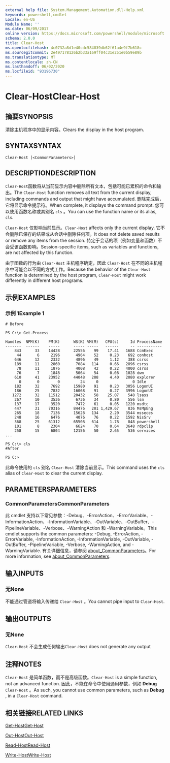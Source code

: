 ```yaml
---
external help file: System.Management.Automation.dll-Help.xml
keywords: powershell,cmdlet
Locale: en-US
Module Name: ''
ms.date: 06/09/2017
online version: https://docs.microsoft.com/powershell/module/microsoft.powershell.core/clear-host?view=powershell-6&WT.mc_id=ps-gethelp
schema: 2.0.0
title: Clear-Host
ms.openlocfilehash: 4c0732a8d1e40cdc584839db62f61a4e9f7b618c
ms.sourcegitcommit: 2e497178126b2b33a169ff04c31e251e0b59e89b
ms.translationtype: MT
ms.contentlocale: zh-CN
ms.lasthandoff: 06/02/2020
ms.locfileid: "93196730"
---
```

# <span data-ttu-id="b23a8-103">Clear-Host</span><span class="sxs-lookup"><span data-stu-id="b23a8-103">Clear-Host</span></span>

## <span data-ttu-id="b23a8-104">摘要</span><span class="sxs-lookup"><span data-stu-id="b23a8-104">SYNOPSIS</span></span>

<span data-ttu-id="b23a8-105">清除主机程序中的显示内容。</span><span class="sxs-lookup"><span data-stu-id="b23a8-105">Clears the display in the host program.</span></span>

## <span data-ttu-id="b23a8-106">SYNTAX</span><span class="sxs-lookup"><span data-stu-id="b23a8-106">SYNTAX</span></span>

```
Clear-Host [<CommonParameters>]
```

## <span data-ttu-id="b23a8-107">DESCRIPTION</span><span class="sxs-lookup"><span data-stu-id="b23a8-107">DESCRIPTION</span></span>

<span data-ttu-id="b23a8-108">`Clear-Host`函数将从当前显示内容中删除所有文本，包括可能已累积的命令和输出。</span><span class="sxs-lookup"><span data-stu-id="b23a8-108">The `Clear-Host` function removes all text from the current display, including commands and output that might have accumulated.</span></span> <span data-ttu-id="b23a8-109">删除完成后，它将显示命令提示符。</span><span class="sxs-lookup"><span data-stu-id="b23a8-109">When complete, it displays the command prompt.</span></span> <span data-ttu-id="b23a8-110">您可以使用函数名称或其别名 `cls` 。</span><span class="sxs-lookup"><span data-stu-id="b23a8-110">You can use the function name or its alias, `cls`.</span></span>

<span data-ttu-id="b23a8-111">`Clear-Host` 仅影响当前显示。</span><span class="sxs-lookup"><span data-stu-id="b23a8-111">`Clear-Host` affects only the current display.</span></span> <span data-ttu-id="b23a8-112">它不会删除已保存的结果或从会话中删除任何项。</span><span class="sxs-lookup"><span data-stu-id="b23a8-112">It does not delete saved results or remove any items from the session.</span></span> <span data-ttu-id="b23a8-113">特定于会话的项（例如变量和函数）不会受该函数影响。</span><span class="sxs-lookup"><span data-stu-id="b23a8-113">Session-specific items, such as variables and functions, are not affected by this function.</span></span>

<span data-ttu-id="b23a8-114">由于函数的行为由 `Clear-Host` 主机程序确定，因此 `Clear-Host` 在不同的主机程序中可能会以不同的方式工作。</span><span class="sxs-lookup"><span data-stu-id="b23a8-114">Because the behavior of the `Clear-Host` function is determined by the host program, `Clear-Host` might work differently in different host programs.</span></span>

## <span data-ttu-id="b23a8-115">示例</span><span class="sxs-lookup"><span data-stu-id="b23a8-115">EXAMPLES</span></span>

### <span data-ttu-id="b23a8-116">示例 1</span><span class="sxs-lookup"><span data-stu-id="b23a8-116">Example 1</span></span>

```
# Before

PS C:\> Get-Process

Handles  NPM(K)    PM(K)      WS(K) VM(M)   CPU(s)     Id ProcessName
-------  ------    -----      ----- -----   ------     -- -----------
    843      33    14428      22556    99    17.41   1688 CcmExec
     44       6     2196       4964    52     0.23    692 conhost
    646      12     2332       4896    49     1.12    388 csrss
    189      11     2860       7084   114     0.66   2896 csrss
     78      11     1876       4008    42     0.22   4000 csrss
     76       7     1848       5064    54     0.08   1028 dwm
    610      41    23952      44048   208     4.40   2080 explorer
      0       0        0         24     0               0 Idle
    182      32     7692      15980    91     0.23   3056 LogonUI
    186      25     7832      16068    91     0.27   3996 LogonUI
   1272      32    11512      20432    58    25.07    548 lsass
    267      10     3536       6736    34     0.80    556 lsm
    137      17     3520       7472    61     0.05   1220 msdtc
    447      31    70316      84476   201 1,429.67    836 MsMpEng
    265      18     7136      15628   134     2.20   3544 msseces
    248      16     6476       4076    76     0.22   1592 NisSrv
    368      25    61312      65508   614     1.78    848 powershell
    101       8     2304       6624    70     0.64   3648 rdpclip
    258      15     6804      12156    50     2.65    536 services
...

PS C:\> cls
#After

PS C:>
```

<span data-ttu-id="b23a8-117">此命令使用的 `cls` 别名 `Clear-Host` 清除当前显示。</span><span class="sxs-lookup"><span data-stu-id="b23a8-117">This command uses the `cls` alias of `Clear-Host` to clear the current display.</span></span>

## <span data-ttu-id="b23a8-118">PARAMETERS</span><span class="sxs-lookup"><span data-stu-id="b23a8-118">PARAMETERS</span></span>

### <span data-ttu-id="b23a8-119">CommonParameters</span><span class="sxs-lookup"><span data-stu-id="b23a8-119">CommonParameters</span></span>
<span data-ttu-id="b23a8-120">此 cmdlet 支持以下常见参数：-Debug、-ErrorAction、-ErrorVariable、-InformationAction、-InformationVariable、-OutVariable、-OutBuffer、-PipelineVariable、-Verbose、-WarningAction 和 -WarningVariable。</span><span class="sxs-lookup"><span data-stu-id="b23a8-120">This cmdlet supports the common parameters: -Debug, -ErrorAction, -ErrorVariable, -InformationAction, -InformationVariable, -OutVariable, -OutBuffer, -PipelineVariable, -Verbose, -WarningAction, and -WarningVariable.</span></span> <span data-ttu-id="b23a8-121">有关详细信息，请参阅 [about_CommonParameters](https://go.microsoft.com/fwlink/?LinkID=113216)。</span><span class="sxs-lookup"><span data-stu-id="b23a8-121">For more information, see [about_CommonParameters](https://go.microsoft.com/fwlink/?LinkID=113216).</span></span>

## <span data-ttu-id="b23a8-122">输入</span><span class="sxs-lookup"><span data-stu-id="b23a8-122">INPUTS</span></span>

### <span data-ttu-id="b23a8-123">无</span><span class="sxs-lookup"><span data-stu-id="b23a8-123">None</span></span>

<span data-ttu-id="b23a8-124">不能通过管道将输入传递给 `Clear-Host` 。</span><span class="sxs-lookup"><span data-stu-id="b23a8-124">You cannot pipe input to `Clear-Host`.</span></span>

## <span data-ttu-id="b23a8-125">输出</span><span class="sxs-lookup"><span data-stu-id="b23a8-125">OUTPUTS</span></span>

### <span data-ttu-id="b23a8-126">无</span><span class="sxs-lookup"><span data-stu-id="b23a8-126">None</span></span>

<span data-ttu-id="b23a8-127">`Clear-Host` 不会生成任何输出</span><span class="sxs-lookup"><span data-stu-id="b23a8-127">`Clear-Host` does not generate any output</span></span>

## <span data-ttu-id="b23a8-128">注释</span><span class="sxs-lookup"><span data-stu-id="b23a8-128">NOTES</span></span>

<span data-ttu-id="b23a8-129">`Clear-Host` 是简单函数，而不是高级函数。</span><span class="sxs-lookup"><span data-stu-id="b23a8-129">`Clear-Host` is a simple function, not an advanced function.</span></span> <span data-ttu-id="b23a8-130">因此，不能在命令中使用通用参数，例如 **Debug** `Clear-Host` 。</span><span class="sxs-lookup"><span data-stu-id="b23a8-130">As such, you cannot use common parameters, such as **Debug** , in a `Clear-Host` command.</span></span>

## <span data-ttu-id="b23a8-131">相关链接</span><span class="sxs-lookup"><span data-stu-id="b23a8-131">RELATED LINKS</span></span>

[<span data-ttu-id="b23a8-132">Get-Host</span><span class="sxs-lookup"><span data-stu-id="b23a8-132">Get-Host</span></span>](../Microsoft.PowerShell.Utility/Get-Host.md)

[<span data-ttu-id="b23a8-133">Out-Host</span><span class="sxs-lookup"><span data-stu-id="b23a8-133">Out-Host</span></span>](Out-Host.md)

[<span data-ttu-id="b23a8-134">Read-Host</span><span class="sxs-lookup"><span data-stu-id="b23a8-134">Read-Host</span></span>](../Microsoft.PowerShell.Utility/Read-Host.md)

[<span data-ttu-id="b23a8-135">Write-Host</span><span class="sxs-lookup"><span data-stu-id="b23a8-135">Write-Host</span></span>](../Microsoft.PowerShell.Utility/Write-Host.md)
